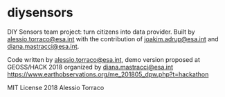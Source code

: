 # diysensors
DIY Sensors team project: turn citizens into data provider. 
Built by alessio.torraco@esa.int with the contribution of joakim.adrup@esa.int and diana.mastracci@esa.int.

Code written by alessio.torraco@esa.int, demo version proposed at GEOSS/HACK 2018 organized by diana.mastracci@esa.int
https://www.earthobservations.org/me_201805_dpw.php?t=hackathon

MIT License 2018 Alessio Torraco
